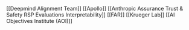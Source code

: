 [[Deepmind Alignment Team]]
[[Apollo]]
[[Anthropic Assurance Trust & Safety RSP Evaluations Interpretability]]
[[FAR]]
[[Krueger Lab]]
[[AI Objectives Institute (AOI)]]